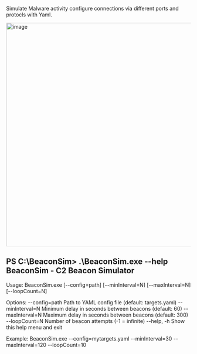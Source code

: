 Simulate Malware activity configure connections via different ports and protocls with Yaml.

<img width="611" alt="image" src="https://github.com/user-attachments/assets/f8c162a8-d24b-4732-99b5-42d4cd0a4686" />







PS C:\BeaconSim\> .\BeaconSim.exe --help
BeaconSim - C2 Beacon Simulator
---------------------------------
Usage:
  BeaconSim.exe [--config=path] [--minInterval=N] [--maxInterval=N] [--loopCount=N]

Options:
  --config=path        Path to YAML config file (default: targets.yaml)
  --minInterval=N      Minimum delay in seconds between beacons (default: 60)
  --maxInterval=N      Maximum delay in seconds between beacons (default: 300)
  --loopCount=N        Number of beacon attempts (-1 = infinite)
  --help, -h           Show this help menu and exit

Example:
  BeaconSim.exe --config=mytargets.yaml --minInterval=30 --maxInterval=120 --loopCount=10

